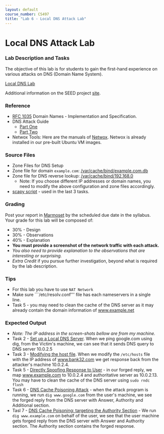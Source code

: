 ```yaml
---
layout: default
course_number: CS497
title: "Lab 6 - Local DNS Attack Lab"
---
```


# Local DNS Attack Lab

### Lab Description and Tasks

The objective of this lab is for students to gain the first-hand experience on various attacks on DNS (Domain Name System). 

[Local DNS Lab](dns/DNS_Local.pdf)

Additional information on the SEED project [site](http://www.cis.syr.edu/~wedu/seed/Labs_16.04/Networking/DNS_Local/). 

### Reference
- [RFC 1035](https://tools.ietf.org/html/rfc1035) Domain Names - Implementation and Specification.
- DNS Attack Guide
    - [Part One](http://www.technicalinfo.net/papers/Pharming.html)
    - [Part Two](http://www.technicalinfo.net/papers/Pharming2.html)
- Netwox Tools: Here are the manuals of [Netwox](http://www.cis.syr.edu/~wedu/seed/Labs/Lab_Setup/netw522/netwox-doc_html/). Netwox is already installed in our pre-built Ubuntu VM images.

### Source Files
- Zone Files for DNS Setup
- Zone file for domain ```example.com```: [/var/cache/bind/example.com.db](dns/example.com.db)
- Zone file for DNS reverse lookup: [/var/cache/bind/192.168.0](dns/192.168.0)
  - Note: If you choose different IP addresses or domain names, you need to modify the above configuration and zone files accordingly.
- [scapy script](dns/dns_cache_poison.py) - used in the last 3 tasks. 

### Grading
Post your report in [Marmoset](https://cs.ycp.edu/marmoset) by the scheduled due date in the syllabus. Your grade for this lab will be composed of:
- 30% - Design
- 30% - Observations
- 40% - Explanation
- **You must provide a screenshot of the network traffic with each attack.**
- *You also need to provide explanation to the observations that are interesting or surprising.*
- *Extra Credit* if you pursue further investigation, beyond what is required by the lab description.

### Tips
- For this lab you have to use ```NAT Network```
- Make sure ```/etc/resolv.conf''' file has each nameservers in a single line.
- Task 5 - you may need to clean the cache of the DNS server as it may already contain the domain information of www.example.net

### Expected Output
- *Note: The IP address in the screen-shots bellow are from my machine.*
- Task 2 - [Set up a Local DNS Server](dns/set_local_dns_server.png). When we ping google.com using dig, from the Victim's machine, we can see that it sends DNS query to DNS server 10.0.2.5 
- Task 3 - [Modifying the host file](dns/host_file.png). When we modify the ```/etc/hosts``` file with the IP address of www.bank32.com we get response back from the attacker's machine 10.0.2.4.
- Task 5 - [Directly Spoofing Response to User](dns/directly_spoofing_reponse.png) - in our forged reply, we map www.example.com to 10.0.2.4 and authoritative server as 10.0.2.13. You may have to clean the cache of the DNS server using ```sudo rndc flush```
- Task 6 - [DNS Cache Poisoning Attack](dns/dns_cache_poisoning_attack.png) - when the attack program is running, we run ```dig www.google.com``` from the user's machine, we see the forged reply from the DNS server with Answer, Authority and Additional section.
- Tasl 7 - [DNS Cache Poisoning: targeting the Authority Section](dns/dns_cache_poisoning_authority_attacker32.png) - We run ```dig www.example.com``` on behalf of the user, we see that the user machine gets forged reply from the DNS server with Answer and Authority section. The Authority section contains the forged response.
